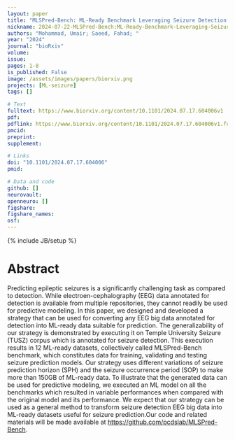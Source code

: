 ```yaml
---
layout: paper
title: "MLSPred-Bench: ML-Ready Benchmark Leveraging Seizure Detection EEG data for Predictive Models"
nickname: 2024-07-22-MLSPred-Bench:ML-Ready-Benchmark-Leveraging-Seizure-Detection-EEG-Data-for-Predictive-Models
authors: "Mohammad, Umair; Saeed, Fahad; "
year: "2024"
journal: "bioRxiv"
volume: 
issue:
pages: 1-8
is_published: False
image: /assets/images/papers/biorxiv.png
projects: [ML-seizure]
tags: []

# Text
fulltext: https://www.biorxiv.org/content/10.1101/2024.07.17.604006v1
pdf:
pdflink: https://www.biorxiv.org/content/10.1101/2024.07.17.604006v1.full.pdf
pmcid:
preprint: 
supplement:

# Links
doi: "10.1101/2024.07.17.604006"
pmid:

# Data and code
github: []
neurovault:
openneuro: []
figshare:
figshare_names:
osf:
---
```

{% include JB/setup %}

# Abstract

Predicting epileptic seizures is a significantly challenging task as compared to detection. While electroen-cephalography (EEG) data annotated for detection is available from multiple repositories, they cannot readily be used for predictive modeling. In this paper, we designed and developed a strategy that can be used for converting any EEG big data annotated for detection into ML-ready data suitable for prediction. The generalizability of our strategy is demonstrated by executing it on Temple University Seizure (TUSZ) corpus which is annotated for seizure detection. This execution results in 12 ML-ready datasets, collectively called MLSPred-Bench benchmark, which constitutes data for training, validating and testing seizure prediction models. Our strategy uses different variations of seizure prediction horizon (SPH) and the seizure occurrence period (SOP) to make more than 150GB of ML-ready data. To illustrate that the generated data can be used for predictive modeling, we executed an ML model on all the benchmarks which resulted in variable performances when compared with the original model and its performance. We expect that our strategy can be used as a general method to transform seizure detection EEG big data into ML-ready datasets useful for seizure prediction.Our code and related materials will be made available at https://github.com/pcdslab/MLSPred-Bench.
